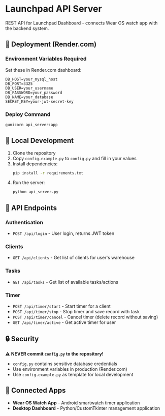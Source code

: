 # Launchpad API Server

REST API for Launchpad Dashboard - connects Wear OS watch app with the backend system.

## 🚀 Deployment (Render.com)

### Environment Variables Required

Set these in Render.com dashboard:

```
DB_HOST=your_mysql_host
DB_PORT=3325
DB_USER=your_username
DB_PASSWORD=your_password
DB_NAME=your_database
SECRET_KEY=your-jwt-secret-key
```

### Deploy Command

```bash
gunicorn api_server:app
```

## 🔧 Local Development

1. Clone the repository
2. Copy `config.example.py` to `config.py` and fill in your values
3. Install dependencies:
   ```bash
   pip install -r requirements.txt
   ```
4. Run the server:
   ```bash
   python api_server.py
   ```

## 📡 API Endpoints

### Authentication
- `POST /api/login` - User login, returns JWT token

### Clients
- `GET /api/clients` - Get list of clients for user's warehouse

### Tasks
- `GET /api/tasks` - Get list of available tasks/actions

### Timer
- `POST /api/timer/start` - Start timer for a client
- `POST /api/timer/stop` - Stop timer and save record with task
- `POST /api/timer/cancel` - Cancel timer (delete record without saving)
- `GET /api/timer/active` - Get active timer for user

## 🔒 Security

⚠️ **NEVER commit `config.py` to the repository!**

- `config.py` contains sensitive database credentials
- Use environment variables in production (Render.com)
- Use `config.example.py` as template for local development

## 📱 Connected Apps

- **Wear OS Watch App** - Android smartwatch timer application
- **Desktop Dashboard** - Python/CustomTkinter management application
